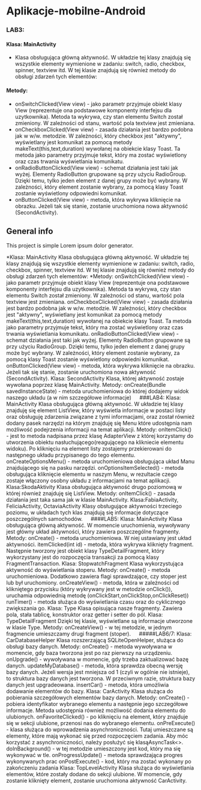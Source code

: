 # Aplikacje-mobilne-Android

### LAB3:

#### Klasa: MainActivity
* Klasa obsługująca główną aktywność. W układzie tej klasy znajdują się wszystkie elementy wymienione w zadaniu: switch, radio, checkbox, spinner, textview itd. W tej klasie znajdują się również metody do obsługi zdarzeń tych elementów:
#### Metody:
* 	onSwitchClicked(View view) - jako parametr przyjmuje obiekt klasy View (reprezentuje ona podstawowe komponenty interfejsu dla uzytkownika). Metoda ta wykrywa, czy stan elementu Switch został zmieniony. W zależności od stanu, wartość pola textview jest zmieniana.
*	onCheckboxClicked(View view) - zasada działania jest bardzo podobna jak w w/w. metodzie. W zależności, który checkbox jest "aktywny", wyświetlany jest komunikat za pomocą metody makeText(this,text,duration) wywołanej na obiekcie klasy Toast. Ta metoda jako parametry przyjmuje tekst, który ma zostać wyświetlony oraz czas trwania wyświetlania komunikatu.
*	onRadioButtonClicked(View view) - schemat działania jest taki jak wyżej. Elementy RadioButton grupowane są przy użyciu RadioGroup. Dzięki temu, tylko jeden element z danej grupy może być wybrany. W zależności, który element zostanie wybrany, za pomocą klasy Toast zostanie wyświetlony odpowiedni komunikat.
*	onButtonClicked(View view) - metoda, która wykrywa kliknięcie na obrazku. Jeżeli tak się stanie, zostanie uruchomiona nowa aktywność (SecondActivity).

## General info
This project is simple Lorem ipsum dolor generator.
	

*Klasa: MainActivity
	Klasa obsługująca główną aktywność. W układzie tej klasy znajdują się wszystkie elementy wymienione w zadaniu: switch, radio, checkbox, spinner, textview itd. W tej klasie znajdują się również metody do obsługi zdarzeń tych elementów:
*Metody:
	onSwitchClicked(View view) - jako parametr przyjmuje obiekt klasy View (reprezentuje ona podstawowe komponenty interfejsu dla uzytkownika). Metoda ta wykrywa, czy stan elementu Switch został zmieniony. W zależności od stanu, wartość pola textview jest zmieniana.
	onCheckboxClicked(View view) - zasada działania jest bardzo podobna jak w w/w. metodzie. W zależności, który checkbox jest "aktywny", wyświetlany jest komunikat za pomocą metody makeText(this,text,duration) wywołanej na obiekcie klasy Toast. Ta metoda jako parametry przyjmuje tekst, który ma zostać wyświetlony oraz czas trwania wyświetlania komunikatu.
	onRadioButtonClicked(View view) - schemat działania jest taki jak wyżej. Elementy RadioButton grupowane są przy użyciu RadioGroup. Dzięki temu, tylko jeden element z danej grupy może być wybrany. W zależności, który element zostanie wybrany, za pomocą klasy Toast zostanie wyświetlony odpowiedni komunikat.
	onButtonClicked(View view) - metoda, która wykrywa kliknięcie na obrazku. Jeżeli tak się stanie, zostanie uruchomiona nowa aktywność (SecondActivity).
Klasa: SecondActivity
	Klasa, której aktywność zostaje wywołana poprzez klasę MainActivity.
Metody:
	onCreate(Bundle savedInstanceState) - metoda uruchomieniowa do której dodajemy widok naszego układu (a w nim szczegółowe informacje)
 
###LAB4:
Klasa: MainActivity
	Klasa obsługująca główną aktywność. W układzie tej klasy znajduję się element ListView, który wyświetla informacje w postaci listy oraz obsługuję zdarzenia związane z tymi informacjami, oraz został również dodany pasek narzędzi na którym znajduję się Menu które udostępnia nam możliwość podejrzenia informacji na temat aplikacji.
Metody: 
	onItemClick() - jest to metoda nadpisana przez klasę AdapterView z której korzystamy do utworzenia obiektu nasłuchującego(reagującego na klikniecie elementu widoku). Po kliknięciu na element listy zostajemy przekierowani do następnego układu przypisanego do tego elementu.
	onCreateOptionsMenu() - metoda uruchomieniowa obsługująca układ Manu znajdującego się na pasku narzędzi.
	onOptionsItemSelected() - metoda obsługująca kliknięcie elementu w naszym Menu, w rezultacie czego zostaje włączony osobny układu z informacjami na temat aplikacji.
Klasa:SkodaAktivity
	Klasa obsługująca aktywność drugo poziomową w której również znajduję się ListView.
Metody:
	onItemClick() - zasada działania jest taka sama jak w klasie MainActivity.
Klasa:FabiaActivity, FeliciaActivity, OctaviaActivity
	Klasy obsługujące aktywności trzeciego poziomu, w układach tych klas znajdują się informacje dotyczące poszczególnych samochodów.
 
####LAB5:
Klasa: MainActivity
	Klasa obsługująca główną aktywność. W momencie uruchomienia, wywoływany jest główny układ aktywności, który zawiera poszczególne fragmenty.
Metody:
	onCreate() - metoda uruchomieniowa. W niej ustawiany jest układ aktywności.
	itemClicked(int id) - metoda, która wykrywa kliknięty fragment. Następnie tworzony jest obiekt klasy TypeDetailFragment, który wykorzystany jest do rozpoczęcia transakcji za pomocą klasy FragmentTransaction.
Klasa: StopwatchFragment
	Klasa wykorzystująca aktywność do wyświetlania stoperu.
Metody:
	onCreate() - metoda uruchomieniowa. Dodatkowo zawiera flagi sprawdzające, czy stoper jest lub był uruchomiony.
	onCreateView() - metoda, która w zależności od klikniętego przycisku (który wykrywany jest w metodzie onClick()), uruchamia odpowiednią metodę (onClickStart,onClickStop,onClickReset))
	runTimer() - metoda służąca do wyświetlania czasu oraz do cyklicznego zwiększania go.
Klasa: Type
	Klasa opisująca nasze fragmenty. Zawiera pola, stała tablicę, konstruktor oraz getter i setter do pól.
Klasa: TypeDetailFragment
	Dzięki tej klasie, wyświetlane są informacje utworzone w klasie Type.
Metody:
	onCreateView() - w tej metodzie, w jednym fragmencie umieszczamy drugi fragment (stoper).
 
#####LAB6/7:
Klasa: CarDatabaseHelper
	Klasa rozszerzającą SQLiteOpenHelper, służąca do obsługi bazy danych.
Metody:
	onCreate() - metoda wywoływana w momencie, gdy baza tworzona jest po raz pierwszy na urządzeniu.
	onUpgrade() - wywoływana w momencie, gdy trzeba zaktualizować bazę danych.
	updateMyDatabase() - metoda, która sprawdza obecną wersję bazy danych. Jeżeli wersja jest mniejsza od 1 (czyli w ogólnie nie istnieje), to struktura bazy danych jest tworzona. W przeciwnym razie, struktura bazy danych jest upgradeowana. 
	insertCar() - metoda, która umożliwia dodawanie elementów do bazy.
Klasa: CarActivity
	Klasa służąca do pobierania szczegółowych elementów bazy danych.
Metody: 
	onCreate() - pobiera identyfikator wybranego elementu a następnie jego szczegółowe informacje. Metoda udostępnia również możliwość dodania elementu do ulubionych.
	onFavoriteClicked() - po kliknięciu na element, który znajduje się w sekcji ulubione, przenosi nas do wybranego elementu.
	onPreExecute() - klasa służąca do wprowadzenia asynchroniczności. Tutaj umieszczane są elementy, które mają wykonać się przed rozpoczęciem zadania. Aby móc korzystać z asynchroniczności, należy posłużyć się klasąAsyncTask<>.
	doInBackground() - w tej metodzie umieszczony jest kod, który ma się wykonywać w tle.
	onProgressUpdate() - metoda sprawdzająca progres wykonywanych prac
	onPostExecute() - kod, który ma zostać wykonany po zakończeniu zadania
Klasa: TopLevelActivity
	Klasa służąca do wyświetlania elementów, które zostały dodane do sekcji ulubione. W momencie, gdy zostanie kliknięty element, zostanie uruchomiona aktywność CarActivity.




	
	

